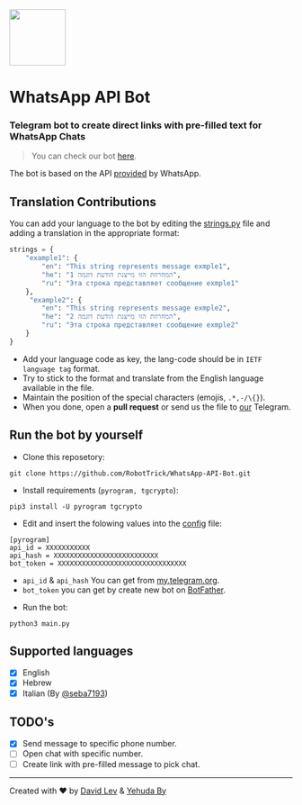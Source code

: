 <img src="https://img.icons8.com/ios/50/000000/whatsapp.png" width="100" height="100">

# WhatsApp API Bot

### Telegram bot to create direct links with pre-filled text for WhatsApp Chats

> You can check our bot [here](https://t.me/WhatsAppAPIbot).

The bot is based on the API [provided](https://faq.whatsapp.com/general/chats/how-to-use-click-to-chat/) by WhatsApp.

## Translation Contributions
You can add your language to the bot by editing the [strings.py](/strings.py) file and adding a translation in the appropriate format:
```python
strings = {
    "example1": {
        "en": "This string represents message exmple1",
        "he": "המחרוזת הזו מייצגת הודעת דוגמה 1",
        "ru": "Эта строка представляет сообщение exmple1"
    },
     "example2": {
        "en": "This string represents message exmple2",
        "he": "המחרוזת הזו מייצגת הודעת דוגמה 2",
        "ru": "Эта строка представляет сообщение exmple2"
    }
}
```
- Add your language code as key, the lang-code should be in `IETF language tag` format.
- Try to stick to the format and translate from the English language available in the file.
- Maintain the position of the special characters (emojis, `.*,-/\{}`).
- When you done, open a __pull request__ or send us the file to [our](https://t.me/RobotTrickSupport) Telegram.



## Run the bot by yourself

- Clone this reposetory:
```
git clone https://github.com/RobotTrick/WhatsApp-API-Bot.git
```
- Install requirements (``pyrogram, tgcrypto``):
```
pip3 install -U pyrogram tgcrypto
```
- Edit and insert the folowing values into the [config](/config.ini) file:
```
[pyrogram]
api_id = XXXXXXXXXXX
api_hash = XXXXXXXXXXXXXXXXXXXXXXXXXX
bot_token = XXXXXXXXXXXXXXXXXXXXXXXXXXXXXXXX
```
* ``api_id`` & ``api_hash`` You can get from [my.telegram.org](https://my.telegram.org).
* ``bot_token`` you can get by create new bot on [BotFather](https://t.me/BotFather).
- Run the bot:
```
python3 main.py
```

## Supported languages
- [x] English
- [x] Hebrew
- [x] Italian (By [@seba7193](https://t.me/SebaBio))

## TODO's
- [x] Send message to specific phone number.
- [ ] Open chat with specific number.
- [ ] Create link with pre-filled message to pick chat.
---
Created with ❤️ by [David Lev](https://t.me/davidlev) & [Yehuda By](https://t.me/M100achuzBots)
